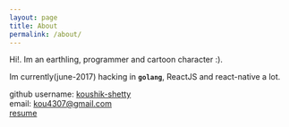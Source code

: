 ```yaml
---
layout: page
title: About
permalink: /about/
---
```

Hi!. Im an earthling, programmer and cartoon character :).

Im currently(june-2017) hacking in __`golang`__, ReactJS and react-native a lot.

github username: [koushik-shetty](https://github.com/koushik-shetty)  
email: kou4307@gmail.com  
[resume](../../assets/koushik-shetty.pdf)
